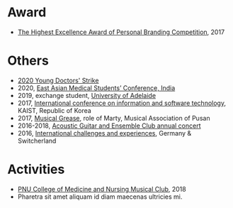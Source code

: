 # Award
- [The Highest Excellence Award of Personal Branding Competition](https://drive.google.com/drive/folders/1914eJB9MT7ga1YLJB5asLpC7opI9L2AS?usp=share_link), 2017

# Others
- [2020 Young Doctors' Strike](https://drive.google.com/drive/folders/1xAh524XGUonRo6jL8hCmG11e-ZDf6hLz?usp=share_link)
- 2020, [East Asian Medical Students’ Conference, India](https://drive.google.com/drive/folders/1vweGL-68Z-si0xjMl_K5_0wnKjSIugWk?usp=share_link)
- 2019, exchange student, [University of Adelaide](https://drive.google.com/drive/folders/1uSP7T6vXHQDqazxGHCopwSx8N7F5C4cu?usp=share_link)
- 2017, [International conference on information and software technology](https://drive.google.com/drive/folders/1lOmZeqXTxG_Op_HeroYTCk1yrDceAIoF?usp=share_link), KAIST, Republic of Korea 
- 2017, [Musical Grease](https://drive.google.com/drive/folders/1_eLvy0lkgdBDda_earE1aVInkKAkkY9k?usp=share_link), role of Marty, Musical Association of Pusan
- 2016-2018, [Acoustic Guitar and Ensemble Club annual concert](https://drive.google.com/drive/folders/1hGBblGxPbmc7QC-OhfAyjZ3GD1onRkgA?usp=share_link)
- 2016, [International challenges and experiences](), Germany & Switcherland


# Activities
- [PNU College of Medicine and Nursing Musical Club](https://www.youtube.com/watch?v=rUB2fxYVbFU), 2018
- Pharetra sit amet aliquam id diam maecenas ultricies mi.
